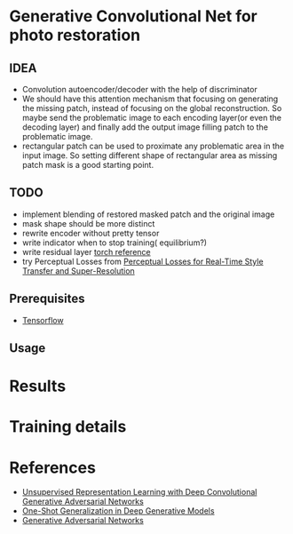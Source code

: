 Generative Convolutional Net for photo restoration
====================
## IDEA
* Convolution autoencoder/decoder with the help of discriminator
* We should have this attention mechanism that focusing on generating the missing patch, instead of focusing on the global reconstruction. So maybe send the problematic image to each encoding layer(or even the decoding layer) and finally add the output image filling patch to the problematic image.
* rectangular patch can be used to proximate any problematic area in the input image. So setting different shape of rectangular area as missing patch mask is a good starting point. 

## TODO
* implement blending of restored masked patch and the original image
* mask shape should be more distinct 
* rewrite encoder without pretty tensor
* write indicator when to stop training( equilibrium?)
* write residual layer [torch reference](https://github.com/gcr/torch-residual-networks/blob/master/residual-layers.lua)
* try Perceptual Losses from [Perceptual Losses for Real-Time Style Transfer
and Super-Resolution](http://arxiv.org/pdf/1603.08155v1.pdf)

Prerequisites
-------------
- [Tensorflow](https://www.tensorflow.org/)

Usage
-----

# Results

# Training details

# References
 * [Unsupervised Representation Learning with Deep Convolutional Generative Adversarial Networks](https://github.com/Newmu/dcgan_code)
 * [One-Shot Generalization in Deep Generative Models](http://arxiv.org/pdf/1603.05027.pdf)
 * [Generative Adversarial Networks](http://arxiv.org/abs/1406.2661)
